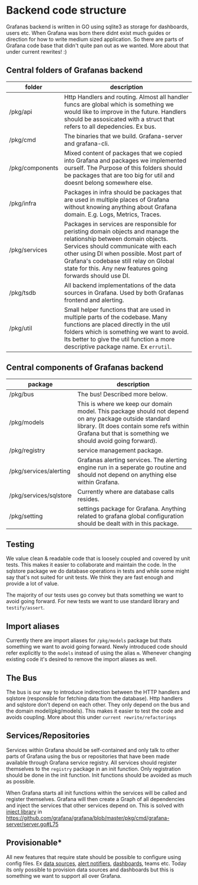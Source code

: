 # Backend code structure

Grafanas backend is written in GO using sqlite3 as storage for dashboards, users etc. When Grafana was born there didnt exist much guides or direction for how to write medium sized application. So there are parts of Grafana code base that didn't quite pan out as we wanted. More about that under current rewrites! :)

## Central folders of Grafanas backend

| folder | description |
| ------- | ----------- |
| /pkg/api | Http Handlers and routing. Almost all handler funcs are global which is something we would like to improve in the future. Handlers should be assosicated with a struct that refers to all depedencies. Ex bus. |
| /pkg/cmd | The binaries that we build. Grafana-server and grafana-cli. |
| /pkg/components | Mixed content of packages that we copied into Grafana and packages we implemented ourself. The Purpose of this folders should be packages that are too big for util and doesnt belong somewhere else. |
| /pkg/infra | Packages in infra should be packages that are used in multiple places of Grafana without knowing anything about Grafana domain. E.g. Logs, Metrics, Traces. |
| /pkg/services | Packages in services are responsible for peristing domain objects and manage the relationship between domain objects. Services should communicate with each other using DI when possible. Most part of Grafana's codebase still relay on Global state for this. Any new features going forwards should use DI. |
| /pkg/tsdb | All backend implementations of the data sources in Grafana. Used by both Grafanas frontend and alerting. |
| /pkg/util | Small helper functions that are used in multiple parts of the codebase. Many functions are placed directly in the util folders which is something we want to avoid. Its better to give the util function a more descriptive package name. Ex `errutil`. |

## Central components of Grafanas backend

| package | description |
| ------- | ----------- |
| /pkg/bus | The bus! Described more below. |
| /pkg/models | This is where we keep our domain model. This package should not depend on any package outside standard library. (It does contain some refs within Grafana but that is something we should avoid going forward). |
| /pkg/registry | service management package. |
| /pkg/services/alerting | Grafanas alerting services. The alerting engine run in a seperate go routine and should not depend on anything else within Grafana. |
| /pkg/services/sqlstore | Currently where are database calls resides. |
| /pkg/setting | settings package for Grafana. Anything related to grafana global configuration should be dealt with in this package. |

## Testing
We value clean & readable code that is loosely coupled and covered by unit tests. This makes it easier to collaborate and maintain the code. In the sqlstore package we do database operations in tests and while some might say that's not suited for unit tests. We think they are fast enough and provide a lot of value.

The majority of our tests uses go convey but thats something we want to avoid going forward.
For new tests we want to use standard library and `testify/assert`.

## Import aliases
Currently there are import aliases for `/pkg/models` package but thats something we want to avoid going forward.
Newly introduced code should refer explicitly to the `models` instead of using the alias `m`. Whenever changing existing code it's desired to remove the import aliases as well.

## The Bus
The bus is our way to introduce indirection between the HTTP handlers and sqlstore (responsible for fetching data from the database). Http handlers and sqlstore don't depend on each other. They only depend on the bus and the domain model(pkg/models). This makes it easier to test the code and avoids coupling. More about this under `current rewrite/refactorings`

## Services/Repositories
Services within Grafana should be self-contained and only talk to other parts of Grafana using the bus or repositories that have been made available through Grafana service registry. All services should register themselves to the `registry` package in an init function. Only registration should be done in the init function. Init functions should be avoided as much as possible.

When Grafana starts all init functions within the services will be called and register themselves.
Grafana will then create a Graph of all dependencies and inject the services that other services depend on. This is solved with [inject library](https://github.com/facebookgo/inject) in https://github.com/grafana/grafana/blob/master/pkg/cmd/grafana-server/server.go#L75

## Provisionable*
All new features that require state should be possible to configure using config files. Ex [data sources](https://github.com/grafana/grafana/tree/master/pkg/services/provisioning/datasources), [alert notifiers](https://github.com/grafana/grafana/tree/master/pkg/services/provisioning/notifiers), [dashboards](https://github.com/grafana/grafana/tree/master/pkg/services/provisioning/dashboards), teams etc. Today its only possible to provision data sources and dashboards but this is something we want to support all over Grafana.
